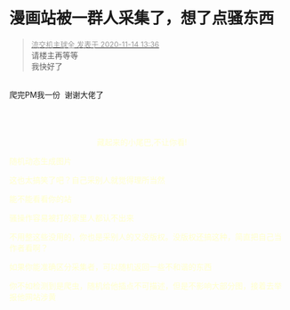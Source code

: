 # 漫画站被一群人采集了，想了点骚东西


<div class="quote"><blockquote><font size="2"><a href="https://www.hostloc.com/forum.php?mod=redirect&amp;goto=findpost&amp;pid=9452943&amp;ptid=766600" target="_blank"><font color="#999999">流交机主球全 发表于 2020-11-14 13:36</font></a></font><br />
请楼主再等等<br />
我快好了</blockquote></div><br />
爬完PM我一份 <img src="static/image/smiley/default/lol.gif" smilieid="12" border="0" alt="" /> 谢谢大佬了<ul></ul><span style="float:left;margin-right:5px"><br />
<br />
<br />
<font color="FFFFCC">&nbsp; &nbsp; &nbsp; &nbsp; &nbsp; &nbsp; &nbsp; &nbsp; &nbsp; &nbsp; &nbsp; &nbsp; &nbsp; &nbsp; &nbsp; &nbsp; &nbsp; &nbsp; &nbsp; &nbsp; 藏起来的小尾巴,不让你看!&nbsp;&nbsp;

随机动态生成图片

这也太搞笑了吧？自己采别人就觉得理所当然

能不能看看你的站

<img src="static/image/smiley/default/lol.gif" smilieid="12" border="0" alt="" />骚操作容易被打的家里人都认不出来<img src="static/image/smiley/default/lol.gif" smilieid="12" border="0" alt="" />

不用整这些没用的，你也是采别人的又没版权。没版权还搞这种，简直把自己当作者看啊？

如果你能准确区分采集者，可以随机返回一些不和谐的东西<img src="static/image/smiley/default/lol.gif" smilieid="12" border="0" alt="" />

你不如检测到是爬虫，随机给他插点不可描述，但是不影响大部分图，接着去举报他网站涉黄
